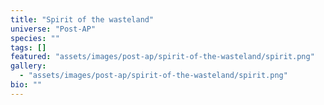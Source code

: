```yaml
---
title: "Spirit of the wasteland"
universe: "Post-AP"
species: ""
tags: []
featured: "assets/images/post-ap/spirit-of-the-wasteland/spirit.png"
gallery:
  - "assets/images/post-ap/spirit-of-the-wasteland/spirit.png"
bio: ""
---
```

